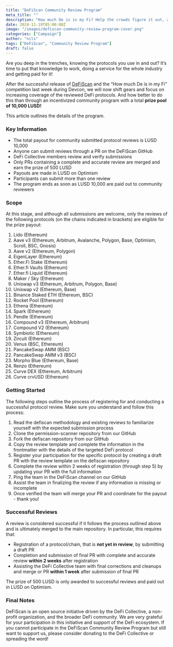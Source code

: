 ```yaml
---
title: "DeFiScan Community Review Program"
meta_title: ""
description: "How much De is in my Fi? Help the crowds figure it out, and earn LUSD for it!"
date: 2024-11-19T05:00:00Z
image: "/images/defiscan-community-review-program-cover.png"
categories: ["Campaign"]
author: "nils"
tags: ["DeFiScan", "Community Review Program"]
draft: false
---
```


Are you deep in the trenches, knowing the protocols you use in and out? It’s time to put that knowledge to work, doing a service for the whole industry and getting paid for it!

After the successful release of [DeFiScan](https://www.defiscan.info/) and the “How much De is in my Fi” competition last week during Devcon, we will now shift gears and focus on increasing coverage of the reviewed DeFi protocols. And how better to do this than through an incentivized community program with a total **prize pool of 10,000 LUSD!**

This article outlines the details of the program.


### Key Information



* The total payout for community submitted protocol reviews is LUSD 10,000
* Anyone can submit reviews through a PR on the DeFiScan GitHub
* DeFi Collective members review and verify submissions
* Only PRs containing a complete and accurate review are merged and earn the prize of 500 LUSD
* Payouts are made in LUSD on Optimism
* Participants can submit more than one review
* The program ends as soon as LUSD 10,000 are paid out to community reviewers


### Scope

At this stage, and although all submissions are welcome, only the reviews of the following protocols (on the chains indicated in brackets) are eligible for the prize payout:



1. Lido (Ethereum)
2. Aave v3 (Ethereum, Arbitrum, Avalanche, Polygon, Base, Optimism, Scroll, BSC, Gnosis)
3. Aave v2 (Ethereum, Polygon)
4. EigenLayer (Ethereum)
5. Ether.Fi Stake (Ethereum)
6. Ether.fi Vaults (Ethereum)
7. Ether.fi Liquid (Ethereum)
8. Maker / Sky (Ethereum)
9. Uniswap v3 (Ethereum, Arbitrum, Polygon, Base)
10. Uniswap v2 (Ethereum, Base)
11. Binance Staked ETH (Ethereum, BSC)
12. Rocket Pool (Ethereum)
13. Ethena (Ethereum)
14. Spark (Ethereum)
15. Pendle (Ethereum)
16. Compound v3 (Ethereum, Arbitrum)
17. Compound V2 (Ethereum)
18. Symbiotic (Ethereum)
19. Zircuit (Ethereum)
20. Venus (BSC, Ethereum)
21. PancakeSwap AMM (BSC)
22. PancakeSwap AMM v3 (BSC)
23. Morpho Blue (Ethereum, Base)
24. Renzo (Ethereum)
25. Curve DEX (Ethereum, Arbitrum)
26. Curve crvUSD (Ethereum)


### Getting Started

The following steps outline the process of registering for and conducting a successful protocol review. Make sure you understand and follow this process:



1. Read the defiscan methodology and existing reviews to familiarize yourself with the expected submission process
2. Clone the permission-scanner repository from our GitHub
3. Fork the defiscan repository from our GitHub
4. Copy the review template and complete the information in the frontmatter with the details of the targeted DeFi protocol
5. Register your participation for the specific protocol by creating a draft PR with the review template on the defiscan repository
6. Complete the review within 2 weeks of registration (through step 5) by updating your PR with the full information
7. Ping the team in the DeFiScan channel on our GitHub
8. Assist the team in finalizing the review if any information is missing or incomplete
9. Once verified the team will merge your PR and coordinate for the payout - thank you!


### Successful Reviews

A review is considered successful if it follows the process outlined above and is ultimately merged to the main repository. In particular, this requires that:



* Registration of a protocol/chain, that is **not yet in review**, by submitting a draft PR
* Completion and submission of final PR with complete and accurate review **within 2 weeks** after registration
* Assisting the DeFi Collective team with final corrections and cleanups and merge or PR **within 1 week** after submission of final PR

The prize of 500 LUSD is only awarded to successful reviews and paid out in LUSD on Optimism.


### Final Notes

DeFiScan is an open source initiative driven by the DeFi Collective, a non-profit organization, and the broader DeFi community. We are very grateful for your participation in this initiative and support of the DeFi ecosystem. If you cannot participate in the DeFiScan Community Review Program but still want to support us, please consider donating to the DeFi Collective or spreading the word!
